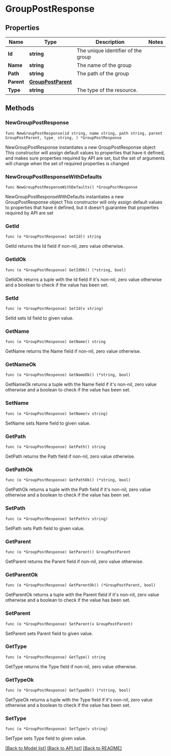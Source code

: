# GroupPostResponse

## Properties

Name | Type | Description | Notes
------------ | ------------- | ------------- | -------------
**Id** | **string** | The unique identifier of the group | 
**Name** | **string** | The name of the group | 
**Path** | **string** | The path of the group | 
**Parent** | [**GroupPostParent**](GroupPostParent.md) |  | 
**Type** | **string** | The type of the resource. | 

## Methods

### NewGroupPostResponse

`func NewGroupPostResponse(id string, name string, path string, parent GroupPostParent, type_ string, ) *GroupPostResponse`

NewGroupPostResponse instantiates a new GroupPostResponse object
This constructor will assign default values to properties that have it defined,
and makes sure properties required by API are set, but the set of arguments
will change when the set of required properties is changed

### NewGroupPostResponseWithDefaults

`func NewGroupPostResponseWithDefaults() *GroupPostResponse`

NewGroupPostResponseWithDefaults instantiates a new GroupPostResponse object
This constructor will only assign default values to properties that have it defined,
but it doesn't guarantee that properties required by API are set

### GetId

`func (o *GroupPostResponse) GetId() string`

GetId returns the Id field if non-nil, zero value otherwise.

### GetIdOk

`func (o *GroupPostResponse) GetIdOk() (*string, bool)`

GetIdOk returns a tuple with the Id field if it's non-nil, zero value otherwise
and a boolean to check if the value has been set.

### SetId

`func (o *GroupPostResponse) SetId(v string)`

SetId sets Id field to given value.


### GetName

`func (o *GroupPostResponse) GetName() string`

GetName returns the Name field if non-nil, zero value otherwise.

### GetNameOk

`func (o *GroupPostResponse) GetNameOk() (*string, bool)`

GetNameOk returns a tuple with the Name field if it's non-nil, zero value otherwise
and a boolean to check if the value has been set.

### SetName

`func (o *GroupPostResponse) SetName(v string)`

SetName sets Name field to given value.


### GetPath

`func (o *GroupPostResponse) GetPath() string`

GetPath returns the Path field if non-nil, zero value otherwise.

### GetPathOk

`func (o *GroupPostResponse) GetPathOk() (*string, bool)`

GetPathOk returns a tuple with the Path field if it's non-nil, zero value otherwise
and a boolean to check if the value has been set.

### SetPath

`func (o *GroupPostResponse) SetPath(v string)`

SetPath sets Path field to given value.


### GetParent

`func (o *GroupPostResponse) GetParent() GroupPostParent`

GetParent returns the Parent field if non-nil, zero value otherwise.

### GetParentOk

`func (o *GroupPostResponse) GetParentOk() (*GroupPostParent, bool)`

GetParentOk returns a tuple with the Parent field if it's non-nil, zero value otherwise
and a boolean to check if the value has been set.

### SetParent

`func (o *GroupPostResponse) SetParent(v GroupPostParent)`

SetParent sets Parent field to given value.


### GetType

`func (o *GroupPostResponse) GetType() string`

GetType returns the Type field if non-nil, zero value otherwise.

### GetTypeOk

`func (o *GroupPostResponse) GetTypeOk() (*string, bool)`

GetTypeOk returns a tuple with the Type field if it's non-nil, zero value otherwise
and a boolean to check if the value has been set.

### SetType

`func (o *GroupPostResponse) SetType(v string)`

SetType sets Type field to given value.



[[Back to Model list]](../README.md#documentation-for-models) [[Back to API list]](../README.md#documentation-for-api-endpoints) [[Back to README]](../README.md)


